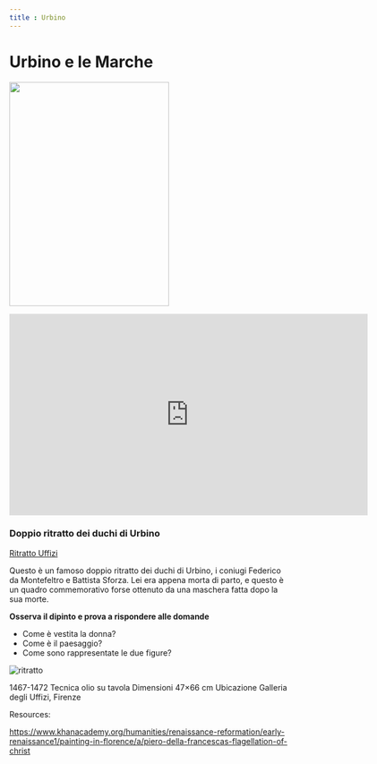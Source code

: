 ```yaml
---
title : Urbino
---
```

# Urbino e le Marche
<img src="https://images-na.ssl-images-amazon.com/images/I/915cWJc83UL._AC_SL1500_.jpg" 
width="285" height="400"> 

<iframe width="640" height="360" src="https://youtu.be/C22iEpHO4a4" frameborder="0" allowfullscreen></iframe>


### Doppio ritratto dei duchi di Urbino

[Ritratto Uffizi](https://www.uffizi.it/opere/i-duchi-di-urbino-federico-da-montefeltro-e-battista-sforza#&gid=1&pid=1)

Questo è un famoso doppio ritratto dei duchi di Urbino, i coniugi Federico da Montefeltro e Battista Sforza. 
Lei era appena morta di parto, e questo è un quadro commemorativo forse ottenuto da una maschera fatta dopo la sua morte.

**Osserva il dipinto e prova a rispondere alle domande**
- Come è vestita la donna? 
- Come è il paesaggio?
- Come sono rappresentate le due figure?



![ritratto](https://upload.wikimedia.org/wikipedia/commons/8/86/Piero_della_Francesca_044.jpg)


1467-1472
Tecnica	olio su tavola
Dimensioni	47×66 cm
Ubicazione	Galleria degli Uffizi, Firenze

Resources:

https://www.khanacademy.org/humanities/renaissance-reformation/early-renaissance1/painting-in-florence/a/piero-della-francescas-flagellation-of-christ
